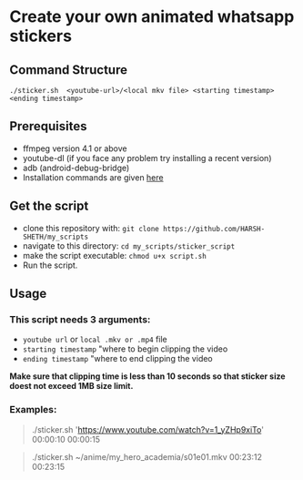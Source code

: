 # Create your own animated whatsapp stickers
## Command Structure
`./sticker.sh  <youtube-url>/<local mkv file> <starting timestamp> <ending timestamp>` 

## Prerequisites
* ffmpeg version 4.1 or above
* youtube-dl (if you face any problem try installing a recent version)
* adb (android-debug-bridge) 
* Installation commands are given [here](https://github.com/HARSH-SHETH/my_scripts/blob/master/sticker_script/install.md)


## Get the script
* clone this repository with: `git clone https://github.com/HARSH-SHETH/my_scripts`
* navigate to this directory: `cd my_scripts/sticker_script`
* make the script executable: `chmod u+x script.sh`
* Run the script. 

## Usage 
### This script needs 3 arguments: 
* `youtube url` or `local .mkv or .mp4` file
* `starting timestamp`  "where to begin clipping the video
* `ending timestamp`  "where to end clipping the video 

**Make sure that clipping time is less than 10 seconds so that sticker size doest not exceed 1MB size limit.**

### Examples: 
> ./sticker.sh 'https://www.youtube.com/watch?v=1_yZHp9xiTo' 00:00:10 00:00:15 

> ./sticker.sh ~/anime/my_hero_academia/s01e01.mkv 00:23:12 00:23:15
